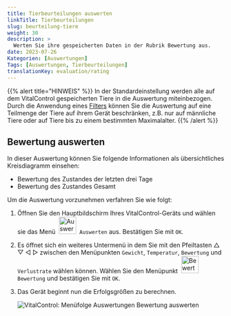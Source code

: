 ```yaml
---
title: Tierbeurteilungen auswerten
linkTitle: Tierbeurteilungen
slug: beurteilung-tiere
weight: 30
description: >
  Werten Sie ihre gespeicherten Daten in der Rubrik Bewertung aus.
date: 2023-07-26
Kategorien: [Auswertungen]
Tags: [Auswertungen, Tierbeurteilungen]
translationKey: evaluation/rating
---
```

{{% alert title="HINWEIS" %}}
In der Standardeinstellung werden alle auf dem VitalControl gespeicherten Tiere in die Auswertung miteinbezogen. Durch die Anwendung eines [Filters](../../filter/) können Sie die Auswertung auf eine Teilmenge der Tiere auf ihrem Gerät beschränken, z.B. nur auf männliche Tiere oder auf Tiere bis zu einem bestimmten Maximalalter.
{{% /alert %}}

## Bewertung auswerten

In dieser Auswertung können Sie folgende Informationen als übersichtliches Kreisdiagramm einsehen:
- Bewertung des Zustandes der letzten drei Tage
- Bewertung des Zustandes Gesamt

Um die Auswertung vorzunehmen verfahren Sie wie folgt:

1. Öffnen Sie den Hauptbildschirm Ihres VitalControl-Geräts und wählen sie das Menü &nbsp;<img src="/icons/evaluate.svg" width="40" align="bottom" alt="Auswerten" />&nbsp; `Auswerten` aus. Bestätigen Sie mit `OK`.

2. Es öffnet sich ein weiteres Untermenü in dem Sie mit den Pfeiltasten △ ▽ ◁ ▷ zwischen den Menüpunkten `Gewicht`, `Temperatur`, `Bewertung` und `Verlustrate` wählen können. Wählen Sie den Menüpunkt &nbsp;<img src="/icons/ratingevaluate.svg" width="40" align="bottom" alt="Bewertung" />&nbsp; `Bewertung` und bestätigen Sie mit `OK`.

3. Das Gerät beginnt nun die Erfolgsgrößen zu berechnen.

   ![VitalControl: Menüfolge Auswertungen Bewertung auswerten](../bilder/zustand.png "Bewertung auswerten")

